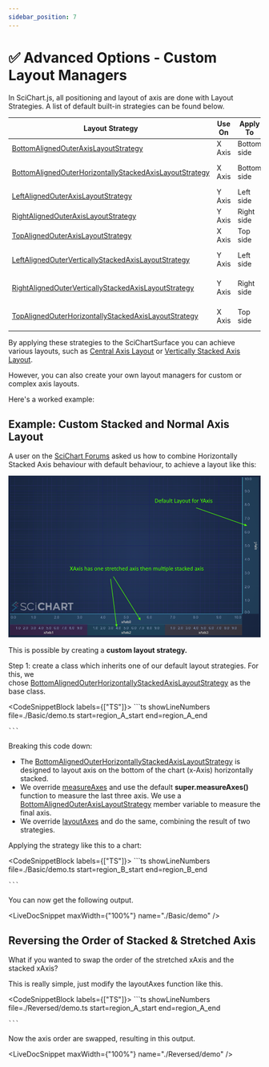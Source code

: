 ```yaml
---
sidebar_position: 7
---
```


# ✅ Advanced Options - Custom Layout Managers

In SciChart.js, all positioning and layout of axis are done with Layout Strategies. A list of default built-in strategies can be found below.

| Layout Strategy | Use On | Apply To | Behavior |
|----------------|--------|----------|----------|
| [BottomAlignedOuterAxisLayoutStrategy](https://www.scichart.com/documentation/js/current/typedoc/classes/baseaxislayoutstrategy.html) | X Axis | Bottom side | Default behavior |
| [BottomAlignedOuterHorizontallyStackedAxisLayoutStrategy](https://www.scichart.com/documentation/js/current/typedoc/classes/bottomalignedouterhorizontallystackedaxislayoutstrategy.html) | X Axis | Bottom side | Horizontal stacking behavior |
| [LeftAlignedOuterAxisLayoutStrategy](https://www.scichart.com/documentation/js/current/typedoc/classes/leftalignedouteraxislayoutstrategy.html) | Y Axis | Left side | Default behavior |
| [RightAlignedOuterAxisLayoutStrategy](https://www.scichart.com/documentation/js/current/typedoc/classes/rightalignedouteraxislayoutstrategy.html) | Y Axis | Right side | Default behavior |
| [TopAlignedOuterAxisLayoutStrategy](https://www.scichart.com/documentation/js/current/typedoc/classes/topalignedouteraxislayoutstrategy.html) | X Axis | Top side | Default behavior |
| [LeftAlignedOuterVerticallyStackedAxisLayoutStrategy](https://www.scichart.com/documentation/js/current/typedoc/classes/leftalignedouterverticallystackedaxislayoutstrategy.html) | Y Axis | Left side | Vertical stacking behavior |
| [RightAlignedOuterVerticallyStackedAxisLayoutStrategy](https://www.scichart.com/documentation/js/current/typedoc/classes/rightalignedouterverticallystackedaxislayoutstrategy.html) | Y Axis | Right side | Vertical stacking behavior |
| [TopAlignedOuterHorizontallyStackedAxisLayoutStrategy](https://www.scichart.com/documentation/js/current/typedoc/classes/topalignedouterhorizontallystackedaxislayoutstrategy.html) | X Axis | Top side | Horizontal stacking behavior |

By applying these strategies to the SciChartSurface you can achieve various layouts, such as [Central Axis Layout](/docs/2d-charts/axis-api/multi-axis-and-layout/central-axis-layout/index.md) or [Vertically Stacked Axis Layout](/docs/2d-charts/axis-api/multi-axis-and-layout/vertically-stacked-axis-layout/index.md).

However, you can also create your own layout managers for custom or complex axis layouts.

Here's a worked example:

Example: Custom Stacked and Normal Axis Layout
----------------------------------------------

A user on the [SciChart Forums](https://www.scichart.com/questions/js/is-it-possible-to-create-two-xaxis-where-one-is-normal-and-the-other-one-is-horizontally-stacked-axis-layout) asked us how to combine Horizontally Stacked Axis behaviour with default behaviour, to achieve a layout like this:

![](img/1.png)

This is possible by creating a **custom layout strategy.**

Step 1: create a class which inherits one of our default layout strategies. For this, we chose [BottomAlignedOuterHorizontallyStackedAxisLayoutStrategy](https://www.scichart.com/documentation/js/current/typedoc/classes/bottomalignedouterhorizontallystackedaxislayoutstrategy.html) as the base class.

<CodeSnippetBlock labels={["TS"]}>
    ```ts showLineNumbers file=./Basic/demo.ts start=region_A_start end=region_A_end

    ```
</CodeSnippetBlock>

Breaking this code down:

*   The [BottomAlignedOuterHorizontallyStackedAxisLayoutStrategy](https://www.scichart.com/documentation/js/current/typedoc/classes/bottomalignedouterhorizontallystackedaxislayoutstrategy.html) is designed to layout axis on the bottom of the chart (x-Axis) horizontally stacked.
*   We override [measureAxes](https://www.scichart.com/documentation/js/current/typedoc/classes/baseaxislayoutstrategy.html#measureaxes) and use the default **super.measureAxes()** function to measure the last three axis. We use a [BottomAlignedOuterAxisLayoutStrategy](https://www.scichart.com/documentation/js/current/typedoc/classes/baseaxislayoutstrategy.html) member variable to measure the final axis.
*   We override [layoutAxes](https://www.scichart.com/documentation/js/current/typedoc/classes/baseaxislayoutstrategy.html#layoutaxes) and do the same, combining the result of two strategies.

Applying the strategy like this to a chart:

<CodeSnippetBlock labels={["TS"]}>
    ```ts showLineNumbers file=./Basic/demo.ts start=region_B_start end=region_B_end

    ```
</CodeSnippetBlock>

You can now get the following output.

<LiveDocSnippet maxWidth={"100%"} name="./Basic/demo" />

Reversing the Order of Stacked & Stretched Axis
-----------------------------------------------

What if you wanted to swap the order of the stretched xAxis and the stacked xAxis?

This is really simple, just modify the layoutAxes function like this.

<CodeSnippetBlock labels={["TS"]}>
    ```ts showLineNumbers file=./Reversed/demo.ts start=region_A_start end=region_A_end

    ```
</CodeSnippetBlock>
  
Now the axis order are swapped, resulting in this output.

<LiveDocSnippet maxWidth={"100%"} name="./Reversed/demo" />